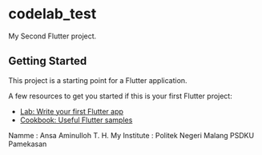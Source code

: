 # codelab_test

My Second Flutter project.

## Getting Started

This project is a starting point for a Flutter application.

A few resources to get you started if this is your first Flutter project:

- [Lab: Write your first Flutter app](https://docs.flutter.dev/get-started/codelab)
- [Cookbook: Useful Flutter samples](https://docs.flutter.dev/cookbook)

Namme : Ansa Aminulloh T. H.
My Institute : Politek Negeri Malang PSDKU Pamekasan

